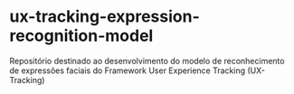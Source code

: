 # ux-tracking-expression-recognition-model
Repositório destinado ao desenvolvimento do modelo de reconhecimento de expressões faciais do Framework User Experience Tracking (UX-Tracking) 
